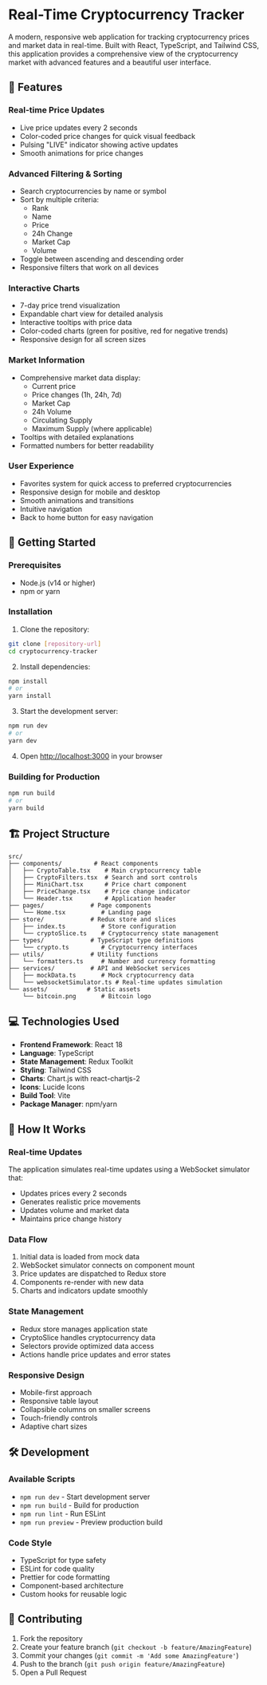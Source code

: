 # Real-Time Cryptocurrency Tracker

A modern, responsive web application for tracking cryptocurrency prices and market data in real-time. Built with React, TypeScript, and Tailwind CSS, this application provides a comprehensive view of the cryptocurrency market with advanced features and a beautiful user interface.

## 🌟 Features

### Real-time Price Updates
- Live price updates every 2 seconds
- Color-coded price changes for quick visual feedback
- Pulsing "LIVE" indicator showing active updates
- Smooth animations for price changes

### Advanced Filtering & Sorting
- Search cryptocurrencies by name or symbol
- Sort by multiple criteria:
  - Rank
  - Name
  - Price
  - 24h Change
  - Market Cap
  - Volume
- Toggle between ascending and descending order
- Responsive filters that work on all devices

### Interactive Charts
- 7-day price trend visualization
- Expandable chart view for detailed analysis
- Interactive tooltips with price data
- Color-coded charts (green for positive, red for negative trends)
- Responsive design for all screen sizes

### Market Information
- Comprehensive market data display:
  - Current price
  - Price changes (1h, 24h, 7d)
  - Market Cap
  - 24h Volume
  - Circulating Supply
  - Maximum Supply (where applicable)
- Tooltips with detailed explanations
- Formatted numbers for better readability

### User Experience
- Favorites system for quick access to preferred cryptocurrencies
- Responsive design for mobile and desktop
- Smooth animations and transitions
- Intuitive navigation
- Back to home button for easy navigation

## 🚀 Getting Started

### Prerequisites
- Node.js (v14 or higher)
- npm or yarn

### Installation

1. Clone the repository:
```bash
git clone [repository-url]
cd cryptocurrency-tracker
```

2. Install dependencies:
```bash
npm install
# or
yarn install
```

3. Start the development server:
```bash
npm run dev
# or
yarn dev
```

4. Open [http://localhost:3000](http://localhost:3000) in your browser

### Building for Production

```bash
npm run build
# or
yarn build
```

## 🏗️ Project Structure

```
src/
├── components/         # React components
│   ├── CryptoTable.tsx    # Main cryptocurrency table
│   ├── CryptoFilters.tsx  # Search and sort controls
│   ├── MiniChart.tsx      # Price chart component
│   ├── PriceChange.tsx    # Price change indicator
│   └── Header.tsx         # Application header
├── pages/             # Page components
│   └── Home.tsx          # Landing page
├── store/             # Redux store and slices
│   ├── index.ts          # Store configuration
│   └── cryptoSlice.ts    # Cryptocurrency state management
├── types/             # TypeScript type definitions
│   └── crypto.ts         # Cryptocurrency interfaces
├── utils/             # Utility functions
│   └── formatters.ts     # Number and currency formatting
├── services/          # API and WebSocket services
│   ├── mockData.ts       # Mock cryptocurrency data
│   └── websocketSimulator.ts # Real-time updates simulation
└── assets/           # Static assets
    └── bitcoin.png       # Bitcoin logo
```

## 💻 Technologies Used

- **Frontend Framework**: React 18
- **Language**: TypeScript
- **State Management**: Redux Toolkit
- **Styling**: Tailwind CSS
- **Charts**: Chart.js with react-chartjs-2
- **Icons**: Lucide Icons
- **Build Tool**: Vite
- **Package Manager**: npm/yarn

## 🔧 How It Works

### Real-time Updates
The application simulates real-time updates using a WebSocket simulator that:
- Updates prices every 2 seconds
- Generates realistic price movements
- Updates volume and market data
- Maintains price change history

### Data Flow
1. Initial data is loaded from mock data
2. WebSocket simulator connects on component mount
3. Price updates are dispatched to Redux store
4. Components re-render with new data
5. Charts and indicators update smoothly

### State Management
- Redux store manages application state
- CryptoSlice handles cryptocurrency data
- Selectors provide optimized data access
- Actions handle price updates and error states

### Responsive Design
- Mobile-first approach
- Responsive table layout
- Collapsible columns on smaller screens
- Touch-friendly controls
- Adaptive chart sizes

## 🛠️ Development

### Available Scripts

- `npm run dev` - Start development server
- `npm run build` - Build for production
- `npm run lint` - Run ESLint
- `npm run preview` - Preview production build

### Code Style
- TypeScript for type safety
- ESLint for code quality
- Prettier for code formatting
- Component-based architecture
- Custom hooks for reusable logic

## 🤝 Contributing

1. Fork the repository
2. Create your feature branch (`git checkout -b feature/AmazingFeature`)
3. Commit your changes (`git commit -m 'Add some AmazingFeature'`)
4. Push to the branch (`git push origin feature/AmazingFeature`)
5. Open a Pull Request
